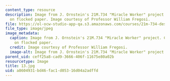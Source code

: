 ```yaml
---
content_type: resource
description: Image from J. Ornstein's 21M.734 "Miracle Worker" project. Chalk pastel
  on flocked paper. Image courtesy of Professor William Fregosi.
file: https://ol-ocw-studio-app-qa.s3.amazonaws.com/courses/21m-734-design-for-the-theater-scenery-spring-2005/a8604931bd46fac1d05316d04a2adffd_13.jpg
file_type: image/jpeg
image_metadata:
  caption: Image from J. Ornstein's 21M.734 "Miracle Worker" project. Chalk pastel
    on flocked paper.
  credit: Image courtesy of Professor William Fregosi.
  image-alt: Image from J. Ornstein's 21M.734 "Miracle Worker" project.
parent_uid: ceff25a8-cad9-3666-406f-11675e80a02b
resourcetype: Image
title: 13.jpg
uid: a8604931-bd46-fac1-d053-16d04a2adffd
---
```

